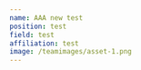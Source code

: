 ```yaml
---
name: AAA new test
position: test
field: test
affiliation: test
image: /teamimages/asset-1.png
---
```

